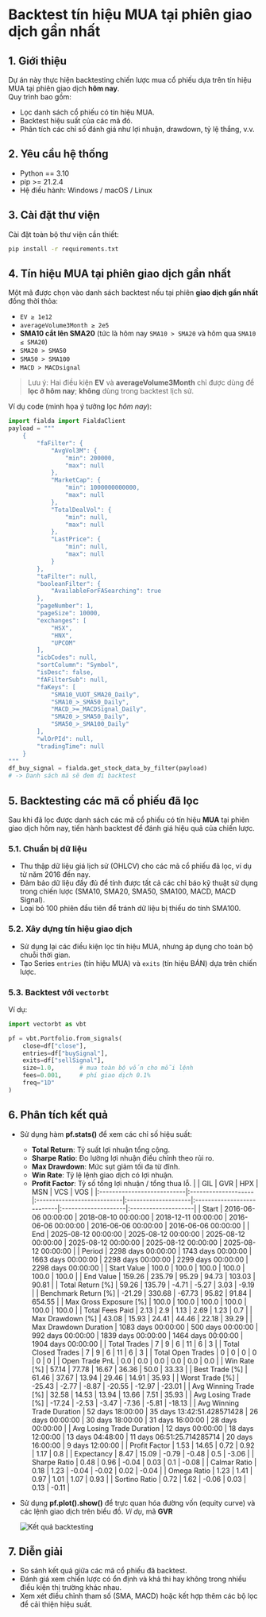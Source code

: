 # Backtest tín hiệu MUA tại phiên giao dịch gần nhất

## 1. Giới thiệu  
Dự án này thực hiện backtesting chiến lược mua cổ phiếu dựa trên tín hiệu MUA tại phiên giao dịch **hôm nay**.  
Quy trình bao gồm:  
- Lọc danh sách cổ phiếu có tín hiệu MUA.  
- Backtest hiệu suất của các mã đó.  
- Phân tích các chỉ số đánh giá như lợi nhuận, drawdown, tỷ lệ thắng, v.v.  

## 2. Yêu cầu hệ thống  
- Python == 3.10  
- pip >= 21.2.4
- Hệ điều hành: Windows / macOS / Linux

## 3. Cài đặt thư viện  
Cài đặt toàn bộ thư viện cần thiết:  
```bash
pip install -r requirements.txt
```

## 4. Tín hiệu MUA tại phiên giao dịch gần nhất

Một mã được chọn vào danh sách backtest nếu tại phiên **giao dịch gần nhất** đồng thời thỏa:

- `EV ≥ 1e12`
- `averageVolume3Month ≥ 2e5`
- **SMA10 cắt lên SMA20** (tức là hôm nay `SMA10 > SMA20` và hôm qua `SMA10 ≤ SMA20`)
- `SMA20 > SMA50`
- `SMA50 > SMA100`
- `MACD > MACDsignal`

> Lưu ý: Hai điều kiện **EV** và **averageVolume3Month** chỉ được dùng để **lọc ở hôm nay**; **không** dùng trong backtest lịch sử.

Ví dụ code (minh họa ý tưởng lọc *hôm nay*):
```python
import fialda import FialdaClient
payload = """
    {
        "faFilter": {
            "AvgVol3M": {
                "min": 200000,
                "max": null
            },
            "MarketCap": {
                "min": 1000000000000,
                "max": null
            },
            "TotalDealVol": {
                "min": null,
                "max": null
            },
            "LastPrice": {
                "min": null,
                "max": null
            }
        },
        "taFilter": null,
        "booleanFilter": {
            "AvailableForFASearching": true
        },
        "pageNumber": 1,
        "pageSize": 10000,
        "exchanges": [
            "HSX",
            "HNX",
            "UPCOM"
        ],
        "icbCodes": null,
        "sortColumn": "Symbol",
        "isDesc": false,
        "fAFilterSub": null,
        "faKeys": [
            "SMA10_VUOT_SMA20_Daily",
            "SMA10_>_SMA50_Daily",
            "MACD_>=_MACDSignal_Daily",
            "SMA20_>_SMA50_Daily",
            "SMA50_>_SMA100_Daily"
        ],
        "wlOrPId": null,
        "tradingTime": null
    }
"""
df_buy_signal = fialda.get_stock_data_by_filter(payload)
# -> Danh sách mã sẽ đem đi backtest
```

## 5. Backtesting các mã cổ phiếu đã lọc

Sau khi đã lọc được danh sách các mã cổ phiếu có tín hiệu **MUA** tại phiên giao dịch hôm nay, tiến hành backtest để đánh giá hiệu quả của chiến lược.

### 5.1. Chuẩn bị dữ liệu
- Thu thập dữ liệu giá lịch sử (OHLCV) cho các mã cổ phiếu đã lọc, ví dụ từ năm 2016 đến nay.
- Đảm bảo dữ liệu đầy đủ để tính được tất cả các chỉ báo kỹ thuật sử dụng trong chiến lược (SMA10, SMA20, SMA50, SMA100, MACD, MACD Signal).
- Loại bỏ 100 phiên đầu tiên để tránh dữ liệu bị thiếu do tính SMA100.

### 5.2. Xây dựng tín hiệu giao dịch
- Sử dụng lại các điều kiện lọc tín hiệu MUA, nhưng áp dụng cho toàn bộ chuỗi thời gian.
- Tạo Series `entries` (tín hiệu MUA) và `exits` (tín hiệu BÁN) dựa trên chiến lược.

### 5.3. Backtest với `vectorbt`
Ví dụ:

```python
import vectorbt as vbt

pf = vbt.Portfolio.from_signals(
    close=df["close"],
    entries=df["buySignal"],
    exits=df["sellSignal"],
    size=1.0,       # mua toàn bộ vốn cho mỗi lệnh
    fees=0.001,     # phí giao dịch 0.1%
    freq="1D"
)
```

## 6. Phân tích kết quả
- Sử dụng hàm **pf.stats()** để xem các chỉ số hiệu suất:
  - **Total Return**: Tỷ suất lợi nhuận tổng cộng.
  - **Sharpe Ratio**: Đo lường lợi nhuận điều chỉnh theo rủi ro.
  - **Max Drawdown**: Mức sụt giảm tối đa từ đỉnh.
  - **Win Rate**: Tỷ lệ lệnh giao dịch có lợi nhuận.
  - **Profit Factor**: Tỷ số tổng lợi nhuận / tổng thua lỗ.
    |                            | GIL                 | GVR                        | HPX                 | MSN                        | VCS                 | VOS                 |
    |:---------------------------|:--------------------|:---------------------------|:--------------------|:---------------------------|:--------------------|:--------------------|
    | Start                      | 2016-06-06 00:00:00 | 2018-08-10 00:00:00        | 2018-12-11 00:00:00 | 2016-06-06 00:00:00        | 2016-06-06 00:00:00 | 2016-06-06 00:00:00 |
    | End                        | 2025-08-12 00:00:00 | 2025-08-12 00:00:00        | 2025-08-12 00:00:00 | 2025-08-12 00:00:00        | 2025-08-12 00:00:00 | 2025-08-12 00:00:00 |
    | Period                     | 2298 days 00:00:00  | 1743 days 00:00:00         | 1663 days 00:00:00  | 2298 days 00:00:00         | 2299 days 00:00:00  | 2298 days 00:00:00  |
    | Start Value                | 100.0               | 100.0                      | 100.0               | 100.0                      | 100.0               | 100.0               |
    | End Value                  | 159.26              | 235.79                     | 95.29               | 94.73                      | 103.03              | 90.81               |
    | Total Return [%]           | 59.26               | 135.79                     | -4.71               | -5.27                      | 3.03                | -9.19               |
    | Benchmark Return [%]       | -21.29              | 330.68                     | -67.73              | 95.82                      | 91.84               | 654.55              |
    | Max Gross Exposure [%]     | 100.0               | 100.0                      | 100.0               | 100.0                      | 100.0               | 100.0               |
    | Total Fees Paid            | 2.13                | 2.9                        | 1.13                | 2.69                       | 1.23                | 0.7                 |
    | Max Drawdown [%]           | 43.08               | 15.93                      | 24.41               | 44.46                      | 22.18               | 39.29               |
    | Max Drawdown Duration      | 1083 days 00:00:00  | 500 days 00:00:00          | 992 days 00:00:00   | 1839 days 00:00:00         | 1464 days 00:00:00  | 1904 days 00:00:00  |
    | Total Trades               | 7                   | 9                          | 6                   | 11                         | 6                   | 3                   |
    | Total Closed Trades        | 7                   | 9                          | 6                   | 11                         | 6                   | 3                   |
    | Total Open Trades          | 0                   | 0                          | 0                   | 0                          | 0                   | 0                   |
    | Open Trade PnL             | 0.0                 | 0.0                        | 0.0                 | 0.0                        | 0.0                 | 0.0                 |
    | Win Rate [%]               | 57.14               | 77.78                      | 16.67               | 36.36                      | 50.0                | 33.33               |
    | Best Trade [%]             | 61.46               | 37.67                      | 13.94               | 29.46                      | 14.91               | 35.93               |
    | Worst Trade [%]            | -25.43              | -2.77                      | -8.87               | -20.55                     | -12.97              | -23.01              |
    | Avg Winning Trade [%]      | 32.58               | 14.53                      | 13.94               | 13.66                      | 7.51                | 35.93               |
    | Avg Losing Trade [%]       | -17.24              | -2.53                      | -3.47               | -7.36                      | -5.81               | -18.13              |
    | Avg Winning Trade Duration | 52 days 18:00:00    | 35 days 13:42:51.428571428 | 26 days 00:00:00    | 30 days 18:00:00           | 31 days 16:00:00    | 28 days 00:00:00    |
    | Avg Losing Trade Duration  | 12 days 00:00:00    | 18 days 12:00:00           | 13 days 04:48:00    | 11 days 06:51:25.714285714 | 20 days 16:00:00    | 9 days 12:00:00     |
    | Profit Factor              | 1.53                | 14.65                      | 0.72                | 0.92                       | 1.17                | 0.8                 |
    | Expectancy                 | 8.47                | 15.09                      | -0.79               | -0.48                      | 0.5                 | -3.06               |
    | Sharpe Ratio               | 0.48                | 0.96                       | -0.04               | 0.03                       | 0.1                 | -0.08               |
    | Calmar Ratio               | 0.18                | 1.23                       | -0.04               | -0.02                      | 0.02                | -0.04               |
    | Omega Ratio                | 1.23                | 1.41                       | 0.97                | 1.01                       | 1.07                | 0.93                |
    | Sortino Ratio              | 0.72                | 1.62                       | -0.06               | 0.03                       | 0.13                | -0.11               |

- Sử dụng **pf.plot().show()** để trực quan hóa đường vốn (equity curve) và các lệnh giao dịch trên biểu đồ. *Ví dụ*, mã **GVR**

    ![Kết quả backtesting](backtesting_plot.png)

## 7. Diễn giải
- So sánh kết quả giữa các mã cổ phiếu đã backtest.
- Đánh giá xem chiến lược có ổn định và khả thi hay không trong nhiều điều kiện thị trường khác nhau.
- Xem xét điều chỉnh tham số (SMA, MACD) hoặc kết hợp thêm các bộ lọc để cải thiện hiệu suất.